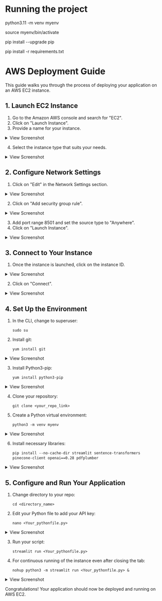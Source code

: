 # Running the project

python3.11 -m venv myenv

source myenv/bin/activate

pip install --upgrade pip

pip install -r requirements.txt




# AWS Deployment Guide

This guide walks you through the process of deploying your application on an AWS EC2 instance.

## 1. Launch EC2 Instance

1. Go to the Amazon AWS console and search for "EC2".
2. Click on "Launch Instance".
3. Provide a name for your instance.

<details>
<summary>View Screenshot</summary>

![Step 1](STEPS/1.jpg)

</details>

4. Select the instance type that suits your needs.

<details>
<summary>View Screenshot</summary>

![Step 2](STEPS/2.jpg)

</details>

## 2. Configure Network Settings

1. Click on "Edit" in the Network Settings section.

<details>
<summary>View Screenshot</summary>

![Step 3](STEPS/3.jpg)

</details>

2. Click on "Add security group rule".

<details>
<summary>View Screenshot</summary>

![Step 4](STEPS/4.jpg)

</details>

3. Add port range 8501 and set the source type to "Anywhere".
4. Click on "Launch Instance".

<details>
<summary>View Screenshot</summary>

![Step 5](STEPS/5.jpg)

</details>

## 3. Connect to Your Instance

1. Once the instance is launched, click on the instance ID.

<details>
<summary>View Screenshot</summary>

![Step 6](STEPS/6.jpg)

</details>

2. Click on "Connect".

<details>
<summary>View Screenshot</summary>

![Step 7](STEPS/7.jpg)

</details>

## 4. Set Up the Environment

1. In the CLI, change to superuser:
   ```
   sudo su
   ```

2. Install git:
   ```
   yum install git
   ```

<details>
<summary>View Screenshot</summary>

![Step 8](STEPS/8.jpg)

</details>

3. Install Python3-pip:
   ```
   yum install python3-pip
   ```

<details>
<summary>View Screenshot</summary>

![Step 9](STEPS/9.jpg)

</details>

4. Clone your repository:
   ```
   git clone <your_repo_link>
   ```

5. Create a Python virtual environment:
   ```
   python3 -m venv myenv
   ```

<details>
<summary>View Screenshot</summary>

![Step 10](STEPS/10.jpg)

</details>

6. Install necessary libraries:
   ```
   pip install --no-cache-dir streamlit sentence-transformers pinecone-client openai==0.28 pdfplumber
   ```

<details>
<summary>View Screenshot</summary>

![Step 11](STEPS/11.jpg)

</details>

## 5. Configure and Run Your Application

1. Change directory to your repo:
   ```
   cd <directory_name>
   ```

2. Edit your Python file to add your API key:
   ```
   nano <Your_pythonfile.py>
   ```

<details>
<summary>View Screenshot</summary>

![Step 12](STEPS/12.jpg)

</details>

3. Run your script:
   ```
   streamlit run <Your_pythonfile.py>
   ```

4. For continuous running of the instance even after closing the tab:
   ```
   nohup python3 -m streamlit run <Your_pythonfile.py> &
   ```

<details>
<summary>View Screenshot</summary>

![Step 13](STEPS/13.jpg)

</details>

Congratulations! Your application should now be deployed and running on AWS EC2.

